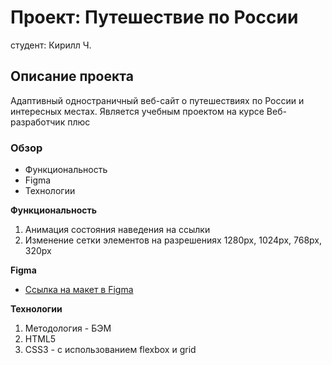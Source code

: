 # Проект: Путешествие по России
студент: Кирилл Ч.
## Описание проекта
Адаптивный одностраничный веб-сайт о путешествиях по России и интересных местах. Является учебным проектом на курсе Веб-разработчик плюс  
### Обзор
* Функциональность
* Figma
* Технологии

**Функциональность**

1. Анимация состояния наведения на ссылки
2. Изменение сетки элементов на разрешениях 1280px, 1024px, 768px, 320px

**Figma**

* [Ссылка на макет в Figma](https://www.figma.com/file/5S2WSbEFL6awjVWJ0NWL8Q/Sprint-3_-Russia-_-desktop-mobile?node-id=28503%3A0)

**Технологии**

1. Методология - БЭМ
2. HTML5
3. CSS3 - с использованием flexbox и grid